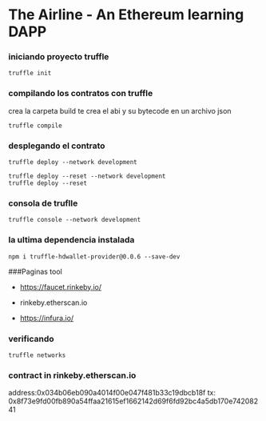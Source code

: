 # The Airline - An Ethereum learning DAPP

### iniciando proyecto truffle

	truffle init

### compilando los contratos con truffle
crea la carpeta build te crea el abi y su bytecode en un archivo json

	truffle compile

### desplegando el contrato 
	
	truffle deploy --network development

	truffle deploy --reset --network development
	truffle deploy --reset

### consola de truflle
	
	truffle console --network development


### la ultima dependencia instalada
	
	npm i truffle-hdwallet-provider@0.0.6 --save-dev


###Paginas tool
- https://faucet.rinkeby.io/

-  rinkeby.etherscan.io 

-   https://infura.io/

### verificando 
	
	truffle networks


### contract in  rinkeby.etherscan.io 

address:0x034b06eb090a4014f00e047f481b33c19dbcb18f
tx: 0x8f73e9fd00fb890a54ffaa21615ef1662142d69f6fd92bc4a5db170e74208241



